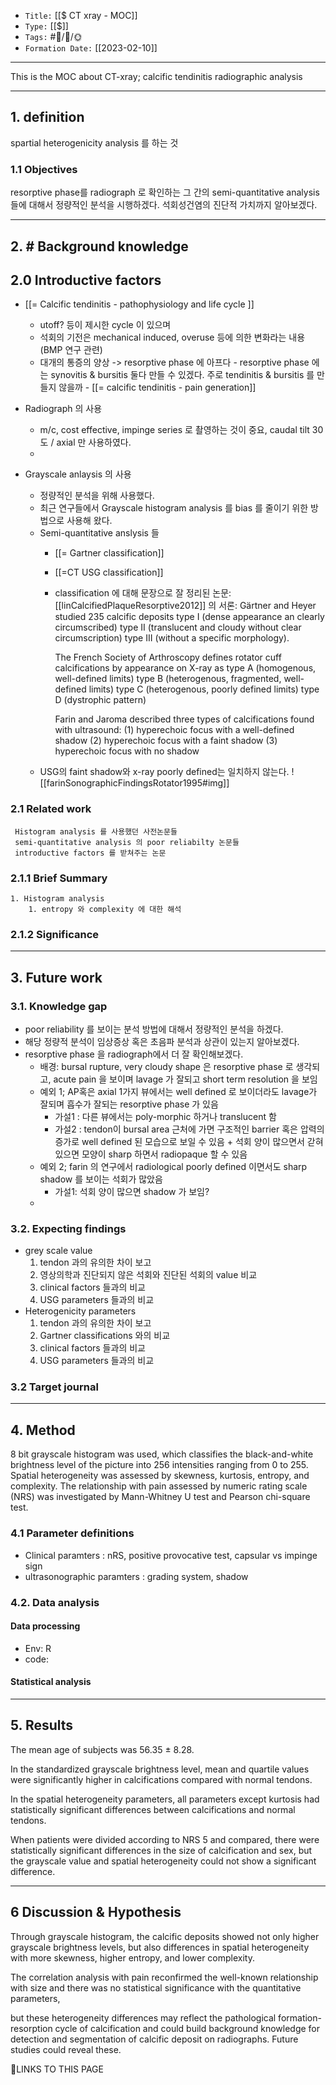 -   `Title:` [[$ CT xray - MOC]]
-   `Type:` [[$]]
-   `Tags:` #🧠️/📝️/🌞️ 
-   `Formation Date:` [[2023-02-10]]
---

This is the MOC about CT-xray; calcific tendinitis radiographic analysis

---
## 1. definition

spartial heterogenicity analysis  를 하는 것

### 1.1 Objectives
resorptive phase를 radiograph 로 확인하는 그 간의 semi-quantitative analysis 들에 대해서 정량적인 분석을 시행하겠다.
석회성건염의 진단적 가치까지 알아보겠다.

---
## 2.  # Background knowledge

## 2.0 Introductive factors
- [[= Calcific tendinitis - pathophysiology and life cycle ]]
	- utoff? 등이 제시한 cycle 이 있으며
	- 석회의 기전은 mechanical induced, overuse 등에 의한 변화라는 내용(BMP 연구 관련)
	- 대개의 통증의 양상 -> resorptive phase 에 아프다 - resorptive phase 에는 synovitis & bursitis 둘다 만들 수 있겠다. 주로 tendinitis & bursitis 를 만들지 않을까 - [[= calcific tendinitis - pain generation]]
	
- Radiograph 의 사용
	- m/c, cost effective, impinge series 로 촬영하는 것이 중요, caudal tilt 30도 / axial 만 사용하였다.
	- 
- Grayscale anlaysis 의 사용
	- 정량적인 분석을 위해 사용했다.
	- 최근 연구들에서 Grayscale histogram analysis  를 bias 를 줄이기 위한 방법으로 사용해 왔다.
	- Semi-quantitative anslysis 들
		- [[= Gartner classification]]
		- [[=CT USG classification]]
		- classification 에 대해 문장으로 잘 정리된 논문: [[linCalcifiedPlaqueResorptive2012]] 의 서론:
		   Gärtner and Heyer studied 235 calcific deposits 
		   type I (dense appearance an clearly circumscribed)
		   type II (translucent and cloudy without clear circumscription)
		   type III (without a specific morphology). 
		   
		   The French Society of Arthroscopy defines rotator cuff calcifications by appearance on X-ray as 
		   type A (homogenous, well-defined limits)
		   type B (heterogenous, fragmented, well-defined limits)
		   type C (heterogenous, poorly defined limits) 
		   type D (dystrophic pattern)
		   
		   Farin and Jaroma described three types of calcifications found with ultrasound: 
		   (1) hyperechoic focus with a well-defined shadow
		   (2) hyperechoic focus with a faint shadow
		   (3) hyperechoic focus with no shadow
	- USG의 faint shadow와 x-ray poorly defined는 일치하지 않는다.
	  ![[farinSonographicFindingsRotator1995#img]]
### 2.1 Related work
	 Histogram analysis 를 사용했던 사전논문들
	 semi-quantitative analysis 의 poor reliabilty 논문들
	 introductive factors 를 받쳐주는 논문

### 2.1.1 Brief Summary 
	1. Histogram analysis
		1. entropy 와 complexity 에 대한 해석

### 2.1.2 Significance




---

## 3. Future work

### 3.1. Knowledge gap

- poor reliability 를 보이는 분석 방법에 대해서 정량적인 분석을 하겠다. 
- 해당 정량적 분석이 임상증상 혹은 초음파 분석과 상관이 있는지 알아보겠다.
- resorptive phase 을 radiograph에서 더 잘 확인해보겠다.
	- 배경: bursal rupture, very cloudy shape 은 resorptive phase 로 생각되고, acute pain 을 보이며 lavage 가 잘되고 short term resolution 을 보임
	- 예외 1; AP혹은 axial 1가지 뷰에서는 well defined 로 보이더라도 lavage가 잘되며 흡수가 잘되는 resorptive phase 가 있음
		- 가설1 : 다른 뷰에서는 poly-morphic 하거나 translucent 함
		- 가설2 : tendon이 bursal area 근처에 가면 구조적인 barrier 혹은 압력의 증가로 well defined 된 모습으로 보일 수 있음 + 석회 양이 많으면서 갇혀 있으면 모양이 sharp 하면서 radiopaque 할 수 있음
	- 예외 2; farin 의 연구에서 radiological poorly defined 이면서도 sharp shadow 를 보이는 석회가 많았음
		- 가설1: 석회 양이 많으면 shadow 가 보임?
	- 


### 3.2. Expecting findings
- grey scale value 
	1. tendon 과의 유의한 차이 보고
	2. 영상의학과 진단되지 않은 석회와 진단된 석회의 value 비교
	3. clinical factors 들과의 비교
	4. USG parameters 들과의 비교
- Heterogenicity parameters
	1. tendon 과의 유의한 차이 보고
	2. Gartner classifications 와의 비교
	3. clinical factors 들과의 비교
	4. USG parameters 들과의 비교
### 3.2 Target journal
---
## 4. Method

8 bit grayscale histogram was used, which classifies the black-and-white brightness level of the picture into 256 intensities ranging from 0 to 255. Spatial heterogeneity was assessed by skewness, kurtosis, entropy, and complexity. The relationship with pain assessed by numeric rating scale (NRS) was investigated by Mann-Whitney U test and Pearson chi-square test.

### 4.1 Parameter definitions
- Clinical paramters : nRS, positive provocative test, capsular vs impinge sign
- ultrasonographic paramters : grading system, shadow

### 4.2. Data analysis

#### Data processing
 - Env: R
 - code: 



#### Statistical analysis


---

## 5. Results

The mean age of subjects was 56.35 ± 8.28. 

In the standardized grayscale brightness level, mean and quartile values were significantly higher in calcifications compared with normal tendons.

In the spatial heterogeneity parameters, all parameters except kurtosis had statistically significant differences between calcifications and normal tendons. 

When patients were divided according to NRS 5 and compared, there were statistically significant differences in the size of calcification and sex, but the grayscale value and spatial heterogeneity could not show a significant difference.

---
## 6 Discussion & Hypothesis
Through grayscale histogram, the calcific deposits showed not only higher grayscale brightness levels, but also differences in spatial heterogeneity with more skewness, higher entropy, and lower complexity. 

The correlation analysis with pain reconfirmed the well-known relationship with size and there was no statistical significance with the quantitative parameters, 

but these heterogeneity differences may reflect the pathological formation-resorption cycle of calcification and could build background knowledge for detection and segmentation of calcific deposit on radiographs. Future studies could reveal these.

🔗LINKS TO THIS PAGE